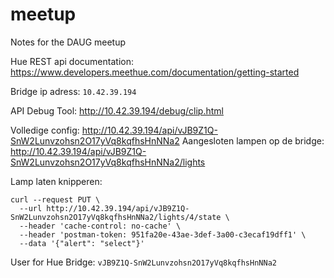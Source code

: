 # meetup
Notes for the DAUG meetup

Hue REST api documentation: https://www.developers.meethue.com/documentation/getting-started

Bridge ip adress:  `10.42.39.194`

API Debug Tool: http://10.42.39.194/debug/clip.html

Volledige config: http://10.42.39.194/api/vJB9Z1Q-SnW2Lunvzohsn2O17yVq8kqfhsHnNNa2
Aangesloten lampen op de bridge: http://10.42.39.194/api/vJB9Z1Q-SnW2Lunvzohsn2O17yVq8kqfhsHnNNa2/lights

Lamp laten knipperen: 
```
curl --request PUT \
  --url http://10.42.39.194/api/vJB9Z1Q-SnW2Lunvzohsn2O17yVq8kqfhsHnNNa2/lights/4/state \
  --header 'cache-control: no-cache' \
  --header 'postman-token: 951fa20e-43ae-3def-3a00-c3ecaf19dff1' \
  --data '{"alert": "select"}'
```

User for Hue Bridge:
`vJB9Z1Q-SnW2Lunvzohsn2O17yVq8kqfhsHnNNa2`
